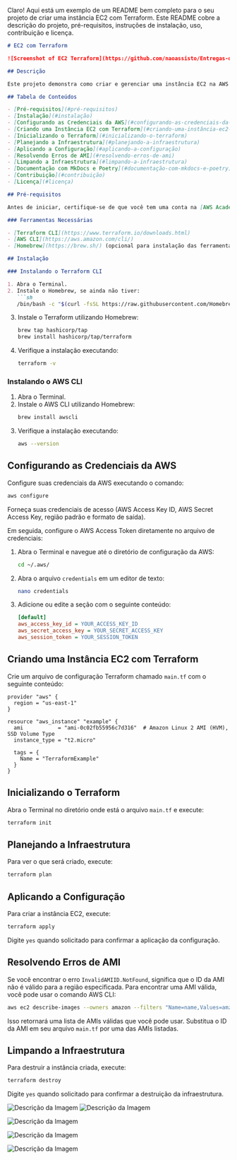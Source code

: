 Claro! Aqui está um exemplo de um README bem completo para o seu projeto de criar uma instância EC2 com Terraform. Este README cobre a descrição do projeto, pré-requisitos, instruções de instalação, uso, contribuição e licença.

```markdown
# EC2 com Terraform

![Screenshot of EC2 Terraform](https://github.com/naoassisto/Entregas-de-prog/blob/awsterraform/Modulo_10/Semana_9/EC2%20com%20Terraform/assets/shot1.png)

## Descrição

Este projeto demonstra como criar e gerenciar uma instância EC2 na AWS utilizando Terraform como ferramenta de Infraestrutura como Código (IaC). O tutorial cobre desde a instalação de ferramentas necessárias até a configuração e execução do Terraform para provisionamento de recursos na AWS.

## Tabela de Conteúdos

- [Pré-requisitos](#pré-requisitos)
- [Instalação](#instalação)
- [Configurando as Credenciais da AWS](#configurando-as-credenciais-da-aws)
- [Criando uma Instância EC2 com Terraform](#criando-uma-instância-ec2-com-terraform)
- [Inicializando o Terraform](#inicializando-o-terraform)
- [Planejando a Infraestrutura](#planejando-a-infraestrutura)
- [Aplicando a Configuração](#aplicando-a-configuração)
- [Resolvendo Erros de AMI](#resolvendo-erros-de-ami)
- [Limpando a Infraestrutura](#limpando-a-infraestrutura)
- [Documentação com MkDocs e Poetry](#documentação-com-mkdocs-e-poetry)
- [Contribuição](#contribuição)
- [Licença](#licença)

## Pré-requisitos

Antes de iniciar, certifique-se de que você tem uma conta na [AWS Academy](https://aws.amazon.com/training/awsacademy/).

### Ferramentas Necessárias

- [Terraform CLI](https://www.terraform.io/downloads.html)
- [AWS CLI](https://aws.amazon.com/cli/)
- [Homebrew](https://brew.sh/) (opcional para instalação das ferramentas no macOS)

## Instalação

### Instalando o Terraform CLI

1. Abra o Terminal.
2. Instale o Homebrew, se ainda não tiver:
   ```sh
   /bin/bash -c "$(curl -fsSL https://raw.githubusercontent.com/Homebrew/install/HEAD/install.sh)"
   ```
3. Instale o Terraform utilizando Homebrew:
   ```sh
   brew tap hashicorp/tap
   brew install hashicorp/tap/terraform
   ```
4. Verifique a instalação executando:
   ```sh
   terraform -v
   ```

### Instalando o AWS CLI

1. Abra o Terminal.
2. Instale o AWS CLI utilizando Homebrew:
   ```sh
   brew install awscli
   ```
3. Verifique a instalação executando:
   ```sh
   aws --version
   ```

## Configurando as Credenciais da AWS

Configure suas credenciais da AWS executando o comando:
```sh
aws configure
```
Forneça suas credenciais de acesso (AWS Access Key ID, AWS Secret Access Key, região padrão e formato de saída).

Em seguida, configure o AWS Access Token diretamente no arquivo de credenciais:

1. Abra o Terminal e navegue até o diretório de configuração da AWS:
   ```sh
   cd ~/.aws/
   ```
2. Abra o arquivo `credentials` em um editor de texto:
   ```sh
   nano credentials
   ```
3. Adicione ou edite a seção com o seguinte conteúdo:
   ```ini
   [default]
   aws_access_key_id = YOUR_ACCESS_KEY_ID
   aws_secret_access_key = YOUR_SECRET_ACCESS_KEY
   aws_session_token = YOUR_SESSION_TOKEN
   ```

## Criando uma Instância EC2 com Terraform

Crie um arquivo de configuração Terraform chamado `main.tf` com o seguinte conteúdo:
```hcl
provider "aws" {
  region = "us-east-1"
}

resource "aws_instance" "example" {
  ami           = "ami-0c02fb55956c7d316"  # Amazon Linux 2 AMI (HVM), SSD Volume Type
  instance_type = "t2.micro"

  tags = {
    Name = "TerraformExample"
  }
}
```

## Inicializando o Terraform

Abra o Terminal no diretório onde está o arquivo `main.tf` e execute:
```sh
terraform init
```

## Planejando a Infraestrutura

Para ver o que será criado, execute:
```sh
terraform plan
```

## Aplicando a Configuração

Para criar a instância EC2, execute:
```sh
terraform apply
```
Digite `yes` quando solicitado para confirmar a aplicação da configuração.

## Resolvendo Erros de AMI

Se você encontrar o erro `InvalidAMIID.NotFound`, significa que o ID da AMI não é válido para a região especificada. Para encontrar uma AMI válida, você pode usar o comando AWS CLI:
```sh
aws ec2 describe-images --owners amazon --filters "Name=name,Values=amzn2-ami-hvm-2.0.????????-x86_64-gp2"
```
Isso retornará uma lista de AMIs válidas que você pode usar. Substitua o ID da AMI em seu arquivo `main.tf` por uma das AMIs listadas.

## Limpando a Infraestrutura

Para destruir a instância criada, execute:
```sh
terraform destroy
```
Digite `yes` quando solicitado para confirmar a destruição da infraestrutura.


![Descrição da Imagem](Modulo_10/Semana_9/EC2%20com%20Terraform/assets/shot1.png)
![Descrição da Imagem](https://github.com/naoassisto/Entregas-de-prog/blob/awsterraform/Modulo_10/Semana_9/EC2%20com%20Terraform/assets/shot1.png)

![Descrição da Imagem](https://github.com/naoassisto/Entregas-de-prog/blob/awsterraform/Modulo_10/Semana_9/EC2%20com%20Terraform/assets/shot2.png)

![Descrição da Imagem](https://github.com/naoassisto/Entregas-de-prog/blob/awsterraform/Modulo_10/Semana_9/EC2%20com%20Terraform/assets/shot3.png)

![Descrição da Imagem](https://github.com/naoassisto/Entregas-de-prog/blob/awsterraform/Modulo_10/Semana_9/EC2%20com%20Terraform/assets/shot4.png)
